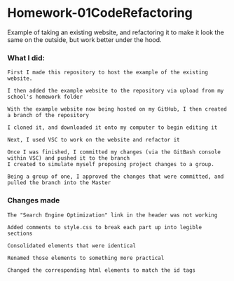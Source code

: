 # Homework-01CodeRefactoring
Example of taking an existing website, and refactoring it to make it look the same on the outside, but work better under the hood.

### What I did: 

	First I made this repository to host the example of the existing website.
	
	I then added the example website to the repository via upload from my school's homework folder
	
	With the example website now being hosted on my GitHub, I then created a branch of the repository
	
	I cloned it, and downloaded it onto my computer to begin editing it
	
	Next, I used VSC to work on the website and refactor it
	
	Once I was finished, I committed my changes (via the GitBash console within VSC) and pushed it to the branch 
	I created to simulate myself proposing project changes to a group. 
	
	Being a group of one, I approved the changes that were committed, and pulled the branch into the Master
	
	
### Changes made
	
	The "Search Engine Optimization" link in the header was not working

	Added comments to style.css to break each part up into legible sections

	Consolidated elements that were identical 

	Renamed those elements to something more practical 

	Changed the corresponding html elements to match the id tags
